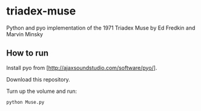 # triadex-muse
Python and pyo implementation of the 1971 Triadex Muse by Ed Fredkin and Marvin Minsky

## How to run

Install pyo from [http://ajaxsoundstudio.com/software/pyo/].

Download this repository.

Turn up the volume and run:
```shell
python Muse.py
```
